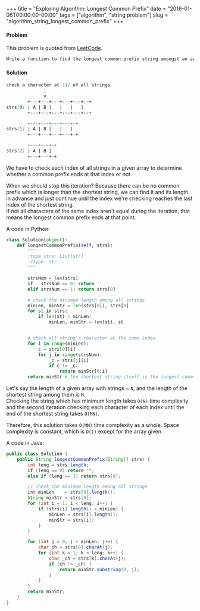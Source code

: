 +++
title = "Exploring Algorithm: Longest Common Prefix"
date  = "2016-01-06T00:00:00-00:00"
tags  = ["algorithm", "string problem"]
slug  = "algorithm_string_longest_common_prefix"
+++

#### Problem
This problem is quoted from [LeetCode](https://leetcode.com/problems/longest-common-prefix/).

```markdown
Write a function to find the longest common prefix string amongst an array of strings.
```

#### Solution

```markdown
check a character at [i] of all strings
              |
              v
        +---+---+---+---+---+--+
strs[0] | A | B |   |   |   |
        +---+---+---+---+---+--+

        +---+---+---+---+-+
strs[1] | A | B |   |   |
        +---+---+---+---+-+

        +---+---+-+
strs[2] | A | B |
        +---+---+-+
```

We have to check each index of all strings in a given array to determine whether a common prefix ends at that index or not.

When we should stop this iteration? Because there can be no common prefix which is longer than the shortest string, we can find it and its length in advance and just continue until the index we're checking reaches the last index of the shortest string.  
If not all characters of the same index aren't equal during the iteration, that means the longest common prefix ends at that point.

A code in Python:

```python
class Solution(object):
    def longestCommonPrefix(self, strs):
        """
        :type strs: List[str]
        :rtype: str
        """

        strsNum = len(strs)
        if   strsNum == 0: return ''
        elif strsNum == 1: return strs[0]

        # check the minimum length among all strings
        minLen, minStr = len(strs[0]), strs[0]
        for st in strs:
            if len(st) < minLen:
                minLen, minStr = len(st), st


        # check all string's character at the same index
        for i in range(minLen):
            c = strs[0][i]
            for j in range(strsNum):
                _c = strs[j][i]
                if c != _c:
                    return minStr[0:i]
        return minStr # the shortest string itself is the longest common prefix
```

Let's say the length of a given array with strings = `N`, and the length of the shortest string among them is `M`.  
Checking the string which has minimum length takes `O(N)` time complexity and the second iteration checking each character of each index until the end of the shortest string takes `O(MN)`.

Therefore, this solution takes `O(MN)` time complexity as a whole. Space complexity is constant, which is `O(1)` except for the array given.


A code in Java:

```java
public class Solution {
    public String longestCommonPrefix(String[] strs) {
        int leng = strs.length;
        if (leng == 0) return "";
        else if (leng == 1) return strs[0];

        // check the minimum length among all strings
        int minLen    = strs[0].length();
        String minStr = strs[0];
        for (int i = 1; i < leng; i++) {
            if (strs[i].length() < minLen) {
                minLen = strs[i].length();
                minStr = strs[i];
            }
        }

        for (int j = 0; j < minLen; j++) {
            char ch = strs[0].charAt(j);
            for (int k = 1; k < leng; k++) {
                char _ch = strs[k].charAt(j);
                if (ch != _ch) {
                    return minStr.substring(0, j);
                }
            }
        }
        return minStr;
    }
}
```
